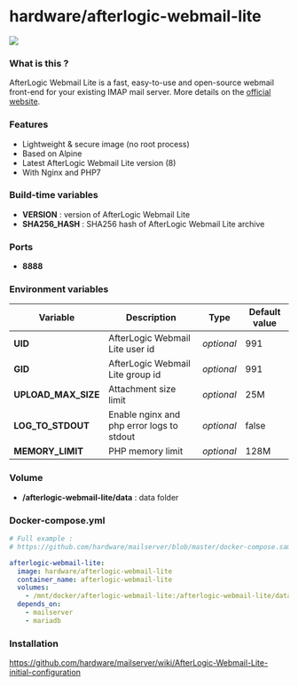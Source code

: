 # hardware/afterlogic-webmail-lite

![](https://i.imgur.com/a9okDYV.png)

### What is this ?

AfterLogic Webmail Lite is a fast, easy-to-use and open-source webmail front-end for your existing IMAP mail server. More details on the [official website](https://afterlogic.org/webmail-lite).

### Features

- Lightweight & secure image (no root process)
- Based on Alpine
- Latest AfterLogic Webmail Lite version (8)
- With Nginx and PHP7

### Build-time variables

- **VERSION** : version of AfterLogic Webmail Lite
- **SHA256_HASH** : SHA256 hash of AfterLogic Webmail Lite archive

### Ports

- **8888**

### Environment variables

| Variable | Description | Type | Default value |
| -------- | ----------- | ---- | ------------- |
| **UID** | AfterLogic Webmail Lite user id | *optional* | 991
| **GID** | AfterLogic Webmail Lite group id | *optional* | 991
| **UPLOAD_MAX_SIZE** | Attachment size limit | *optional* | 25M
| **LOG_TO_STDOUT** | Enable nginx and php error logs to stdout | *optional* | false
| **MEMORY_LIMIT** | PHP memory limit | *optional* | 128M

### Volume

- **/afterlogic-webmail-lite/data** : data folder

### Docker-compose.yml

```yml
# Full example :
# https://github.com/hardware/mailserver/blob/master/docker-compose.sample.yml

afterlogic-webmail-lite:
  image: hardware/afterlogic-webmail-lite
  container_name: afterlogic-webmail-lite
  volumes:
    - /mnt/docker/afterlogic-webmail-lite:/afterlogic-webmail-lite/data
  depends_on:
    - mailserver
    - mariadb
```

### Installation

https://github.com/hardware/mailserver/wiki/AfterLogic-Webmail-Lite-initial-configuration

